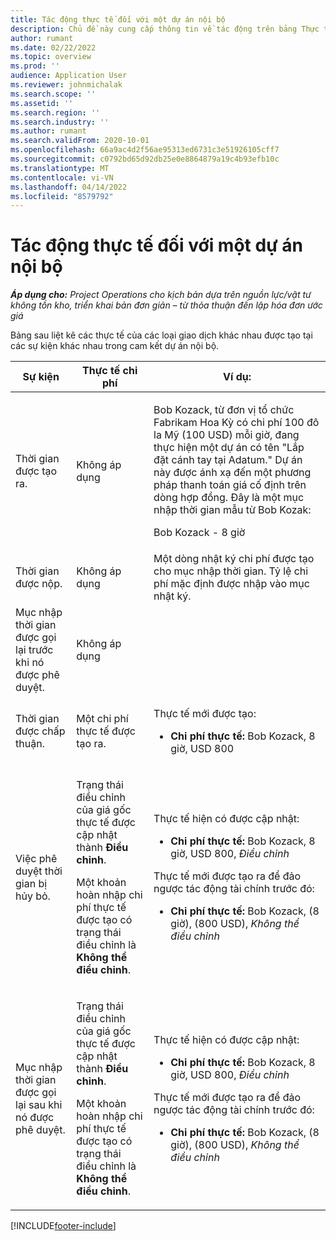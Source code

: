 ```yaml
---
title: Tác động thực tế đối với một dự án nội bộ
description: Chủ đề này cung cấp thông tin về tác động trên bảng Thực tế tại các sự kiện khác nhau đối với một dự án nội bộ trong Microsoft Dynamics 365 Project Operations.
author: rumant
ms.date: 02/22/2022
ms.topic: overview
ms.prod: ''
audience: Application User
ms.reviewer: johnmichalak
ms.search.scope: ''
ms.assetid: ''
ms.search.region: ''
ms.search.industry: ''
ms.author: rumant
ms.search.validFrom: 2020-10-01
ms.openlocfilehash: 66a9ac4d2f56ae95313ed6731c3e51926105cff7
ms.sourcegitcommit: c0792bd65d92db25e0e8864879a19c4b93efb10c
ms.translationtype: MT
ms.contentlocale: vi-VN
ms.lasthandoff: 04/14/2022
ms.locfileid: "8579792"
---
```

# <a name="actuals-impact-for-an-internal-project"></a>Tác động thực tế đối với một dự án nội bộ

_**Áp dụng cho:** Project Operations cho kịch bản dựa trên nguồn lực/vật tư không tồn kho, triển khai bản đơn giản – từ thỏa thuận đến lập hóa đơn ước giá_

Bảng sau liệt kê các thực tế của các loại giao dịch khác nhau được tạo tại các sự kiện khác nhau trong cam kết dự án nội bộ.

| Sự kiện | Thực tế chi phí | Ví dụ: |
|---|---|---|
| Thời gian được tạo ra. | Không áp dụng | <p>Bob Kozack, từ đơn vị tổ chức Fabrikam Hoa Kỳ có chi phí 100 đô la Mỹ (100 USD) mỗi giờ, đang thực hiện một dự án có tên "Lắp đặt cánh tay tại Adatum." Dự án này được ánh xạ đến một phương pháp thanh toán giá cố định trên dòng hợp đồng. Đây là một mục nhập thời gian mẫu từ Bob Kozak:</p><p>Bob Kozack - 8 giờ</p> |
| Thời gian được nộp. | Không áp dụng | Một dòng nhật ký chi phí được tạo cho mục nhập thời gian. Tỷ lệ chi phí mặc định được nhập vào mục nhật ký. |
| Mục nhập thời gian được gọi lại trước khi nó được phê duyệt. | Không áp dụng | |
| Thời gian được chấp thuận. | Một chi phí thực tế được tạo ra. | <p>Thực tế mới được tạo:</p><ul><li>**Chi phí thực tế:** Bob Kozack, 8 giờ, USD 800</li></ul> |
| Việc phê duyệt thời gian bị hủy bỏ. | <p>Trạng thái điều chỉnh của giá gốc thực tế được cập nhật thành **Điều chỉnh**.</p><p>Một khoản hoàn nhập chi phí thực tế được tạo có trạng thái điều chỉnh là **Không thể điều chỉnh**.</p> | <p>Thực tế hiện có được cập nhật:</p><ul><li>**Chi phí thực tế:** Bob Kozack, 8 giờ, USD 800, *Điều chỉnh*</li></ul><p>Thực tế mới được tạo ra để đảo ngược tác động tài chính trước đó:</p><ul><li>**Chi phí thực tế:** Bob Kozack, (8 giờ), (800 USD), *Không thể điều chỉnh*</li></ul> |
| Mục nhập thời gian được gọi lại sau khi nó được phê duyệt. | <p>Trạng thái điều chỉnh của giá gốc thực tế được cập nhật thành **Điều chỉnh**.</p><p>Một khoản hoàn nhập chi phí thực tế được tạo có trạng thái điều chỉnh là **Không thể điều chỉnh**.</p> | <p>Thực tế hiện có được cập nhật:</p><ul><li>**Chi phí thực tế:** Bob Kozack, 8 giờ, USD 800, *Điều chỉnh*</li></ul><p>Thực tế mới được tạo ra để đảo ngược tác động tài chính trước đó:</p><ul><li>**Chi phí thực tế:** Bob Kozack, (8 giờ), (800 USD), *Không thể điều chỉnh*</li></ul> |

[!INCLUDE[footer-include](../includes/footer-banner.md)]
